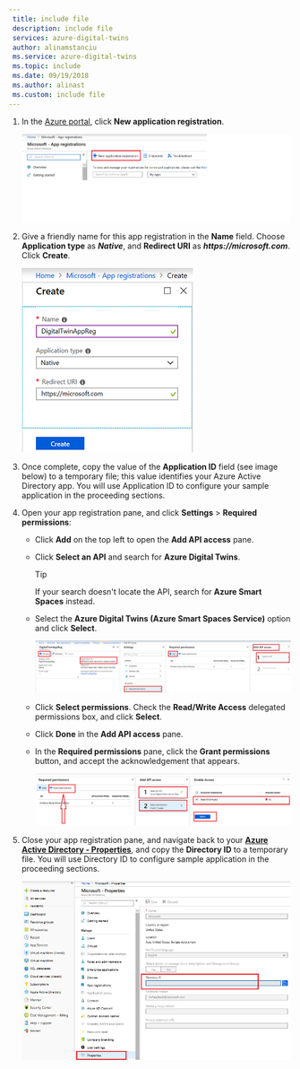 ```yaml
---
 title: include file
 description: include file
 services: azure-digital-twins
 author: alinamstanciu
 ms.service: azure-digital-twins
 ms.topic: include
 ms.date: 09/19/2018
 ms.author: alinast
 ms.custom: include file
---
```


1. In the [Azure portal](https://portal.azure.com/#blade/Microsoft_AAD_IAM/ActiveDirectoryMenuBlade/RegisteredApps), click **New application registration**.
    
    ![Azure Active Directory app registration new](./media/digital-twins-permissions/aad-app-reg-start.png)

1. Give a friendly name for this app registration in the **Name** field. Choose **Application type** as **_Native_**, and **Redirect URI** as **_https://microsoft.com_**. Click **Create**.

    ![Azure Active Directory app registration create](./media/digital-twins-permissions/aad-app-reg-create.png)

1. Once complete, copy the value of the **Application ID** field (see image below) to a temporary file; this value identifies your Azure Active Directory app. You will use Application ID to configure your sample application in the proceeding sections.

1. Open your app registration pane, and click **Settings** > **Required permissions**:
    - Click **Add** on the top left to open the **Add API access** pane.
    - Click **Select an API** and search for **Azure Digital Twins**.
    
        >[!TIP]
        >If your search doesn't locate the API, search for **Azure Smart Spaces** instead.
        
    - Select the **Azure Digital Twins (Azure Smart Spaces Service)** option and click **Select**.

        ![Azure Active Directory app registration add api](./media/digital-twins-permissions/aad-app-reg-service.png)

    - Click **Select permissions**. Check the **Read/Write Access** delegated permissions box, and click **Select**.
    - Click **Done** in the **Add API access** pane.
    - In the **Required permissions** pane, click the **Grant permissions** button, and accept the acknowledgement that appears.

       ![Azure Active Directory app registration add api](./media/digital-twins-permissions/aad-app-req-permissions.png)

1. Close your app registration pane, and navigate back to your [**Azure Active Directory - Properties**](https://portal.azure.com/#blade/Microsoft_AAD_IAM/ActiveDirectoryMenuBlade/Properties), and copy the **Directory ID** to a temporary file. You will use Directory ID to configure sample application in the proceeding sections.

    ![Azure Active Directory app registration sixth step](./media/digital-twins-permissions/aad-app-reg-tenant.png)
